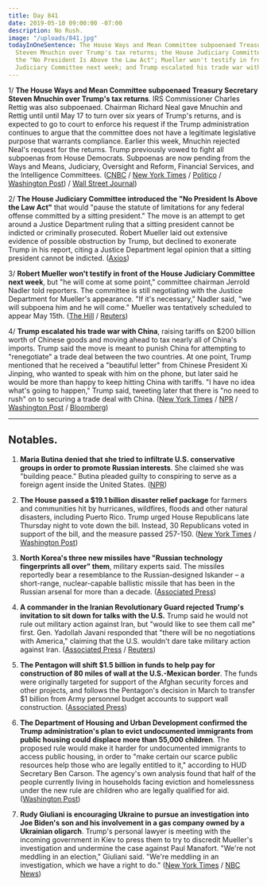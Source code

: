 ```yaml
---
title: Day 841
date: 2019-05-10 09:00:00 -07:00
description: No Rush.
image: "/uploads/841.jpg"
todayInOneSentence: The House Ways and Mean Committee subpoenaed Treasury Secretary
  Steven Mnuchin over Trump's tax returns; the House Judiciary Committee introduced
  the "No President Is Above the Law Act"; Mueller won't testify in front of the House
  Judiciary Committee next week; and Trump escalated his trade war with China.
---
```


1/ **The House Ways and Mean Committee subpoenaed Treasury Secretary Steven Mnuchin over Trump's tax returns**. IRS Commissioner Charles Rettig was also subpoenaed. Chairman Richard Neal gave Mnuchin and Rettig until until May 17 to turn over six years of Trump's returns, and is expected to go to court to enforce his request if the Trump administration continues to argue that the committee does not have a legitimate legislative purpose that warrants compliance. Earlier this week, Mnuchin rejected Neal's request for the returns. Trump previously vowed to fight all subpoenas from House Democrats. Subpoenas are now pending from the Ways and Means, Judiciary, Oversight and Reform, Financial Services, and the Intelligence Committees. ([CNBC](https://www.cnbc.com/2019/05/10/house-democrats-subpoena-treasury-secretary-mnuchin-irs-chief-over-trump-tax-returns.html) / [New York Times](https://www.nytimes.com/2019/05/10/us/politics/democrats-trump-tax-returns.html) / [Politico](https://www.politico.com/story/2019/05/10/house-democrats-subpoenas-trump-tax-returns-1317459) / [Washington Post](https://www.washingtonpost.com/news/business/wp/2019/05/10/house-committee-subpoenas-treasury-secretary-steven-mnuchin-and-irs-commissioner-charles-rettig-over-trump-tax-returns/)) / [Wall Street Journal](https://www.wsj.com/articles/house-ways-and-mean-chairman-issues-subpoenas-for-trump-s-tax-returns-11557521187))

2/ **The House Judiciary Committee introduced the "No President Is Above the Law Act"** that would "pause the statute of limitations for any federal offense committed by a sitting president." The move is an attempt to get around a Justice Department ruling that a sitting president cannot be indicted or criminally prosecuted. Robert Mueller laid out extensive evidence of possible obstruction by Trump, but declined to exonerate Trump in his report, citing a Justice Department legal opinion that a sitting president cannot be indicted. ([Axios](https://www.axios.com/house-judiciary-act-pause-statute-limitations-presidential-federal-offenses-146fa5eb-ff05-430b-a07a-5243f30e4cc6.html))

3/ **Robert Mueller won't testify in front of the House Judiciary Committee next week**, but "he will come at some point," committee chairman Jerrold Nadler told reporters. The committee is still negotiating with the Justice Department for Mueller's appearance. "If it's necessary," Nadler said, "we will subpoena him and he will come." Mueller was tentatively scheduled to appear May 15th. ([The Hill](https://thehill.com/policy/national-security/443128-nadler-says-mueller-will-not-be-testifying-next-week?rnd=1557506297) / [Reuters](https://www.reuters.com/article/us-usa-trump-congress-mueller/mueller-wont-testify-next-week-says-house-judiciary-chair-idUSKCN1SG1ZE))

4/ **Trump escalated his trade war with China**, raising tariffs on $200 billion worth of Chinese goods and moving ahead to tax nearly all of China's imports. Trump said the move is meant to punish China for attempting to "renegotiate" a trade deal between the two countries. At one point, Trump mentioned that he received a "beautiful letter" from Chinese President Xi Jinping, who wanted to speak with him on the phone, but later said he would be more than happy to keep hitting China with tariffs. "I have no idea what's going to happen," Trump said, tweeting later that there is "no need to rush" on to securing a trade deal with China. ([New York Times](https://www.nytimes.com/2019/05/09/us/politics/china-trade-tariffs.html) / [NPR](https://www.npr.org/2019/05/10/722047926/white-house-follows-through-with-tariff-hikes-on-chinese-imports) / [Washington Post](https://www.washingtonpost.com/business/economy/ahead-of-us-china-trade-talks-xi-writes-to-trump/2019/05/09/4adb6f10-727f-11e9-9eb4-0828f5389013_story.html) / [Bloomberg](https://www.bloomberg.com/news/articles/2019-05-10/trump-says-no-need-to-rush-in-china-talks-after-tariffs-hit))

---

## Notables.

1. **Maria Butina denied that she tried to infiltrate U.S. conservative groups in order to promote Russian interests**. She claimed she was "building peace." Butina pleaded guilty to conspiring to serve as a foreign agent inside the United States. ([NPR](https://www.npr.org/2019/05/10/721479139/maria-butina-says-she-was-building-peace-that-s-not-how-the-feds-see-it))

2. **The House passed a $19.1 billion disaster relief package** for farmers and communities hit by hurricanes, wildfires, floods and other natural disasters, including Puerto Rico. Trump urged House Republicans late Thursday night to vote down the bill. Instead, 30 Republicans voted in support of the bill, and the measure passed 257-150. ([New York Times](https://www.nytimes.com/2019/05/10/us/politics/disaster-relief-house-trump-puerto-rico.html) / [Washington Post](https://www.washingtonpost.com/politics/trump-urges-republicans-to-vote-against-disaster-relief-bill/2019/05/10/defc4f8e-7315-11e9-9eb4-0828f5389013_story.html))

3. **North Korea's three new missiles have "Russian technology fingerprints all over" them**, military experts said. The missiles reportedly bear a resemblance to the Russian-designed Iskander – a short-range, nuclear-capable ballistic missile that has been in the Russian arsenal for more than a decade. ([Associated Press](https://apnews.com/20afeea785634442b8300ba2fab0c002))

4. **A commander in the Iranian Revolutionary Guard rejected Trump's invitation to sit down for talks with the U.S.** Trump said he would not rule out military action against Iran, but "would like to see them call me" first. Gen. Yadollah Javani responded that "there will be no negotiations with America," claiming that the U.S. wouldn't dare take military action against Iran. ([Associated Press](https://apnews.com/2c52085b08354fcd80fe38402a42e50f) / [Reuters](https://www.reuters.com/article/us-usa-iran-guards-idUSKCN1SG0PX))

5. **The Pentagon will shift $1.5 billion in funds to help pay for construction of 80 miles of wall at the U.S.-Mexican border**. The funds were originally targeted for support of the Afghan security forces and other projects, and follows the Pentagon's decision in March to transfer $1 billion from Army personnel budget accounts to support wall construction. ([Associated Press](https://apnews.com/fde3f382fb1943e69d773eaac9f75eb1))

6. **The Department of Housing and Urban Development confirmed the Trump administration's plan to evict undocumented immigrants from public housing could displace more than 55,000 children**. The proposed rule would make it harder for undocumented immigrants to access public housing, in order to "make certain our scarce public resources help those who are legally entitled to it," according to HUD Secretary Ben Carson. The agency's own analysis found that half of the people currently living in households facing eviction and homelessness under the new rule are children who are legally qualified for aid. ([Washington Post](https://www.washingtonpost.com/business/2019/05/10/hud-says-children-could-be-displaced-under-trump-plan-evict-undocumented-immigrants/?noredirect=on))

7. **Rudy Giuliani is encouraging Ukraine to pursue an investigation into Joe Biden's son and his involvement in a gas company owned by a Ukrainian oligarch**. Trump's personal lawyer is meeting with the incoming government in Kiev to press them to try to discredit Mueller's investigation and undermine the case against Paul Manafort. "We're not meddling in an election," Giuliani said. "We're meddling in an investigation, which we have a right to do." ([New York Times](https://www.nytimes.com/2019/05/09/us/politics/giuliani-ukraine-trump.html) / [NBC News](https://www.nbcnews.com/politics/meet-the-press/team-trump-wants-another-foreign-government-s-help-2020-n1004191))